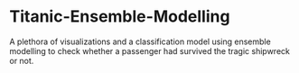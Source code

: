 # Titanic-Ensemble-Modelling
A plethora of visualizations and a classification model using ensemble modelling to check whether a passenger had survived the tragic shipwreck or not.
